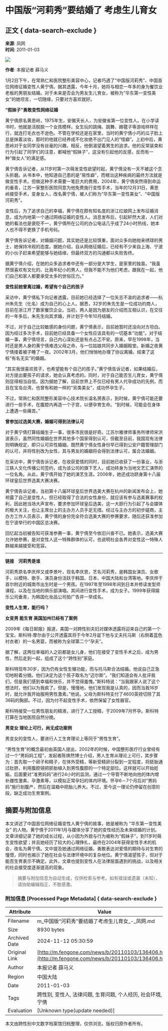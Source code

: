 # 中国版“河莉秀”要结婚了 考虑生儿育女

## 正文 { data-search-exclude }


**来源**: 凤网  
**时间**: 2011-01-03  

![](http://a3.img.fengone.com/7a2387c20b7560051695974e8ca70eea@100Q_800w)

**作者**: 本报记者 薛马义  

1月2日下午，在常熟仁和医院整形美容中心，记者巧遇了“中国版河莉秀”、中国首位网络征婚变性人黄宁倩。据其透露，今年十月，她将与相恋一年多的身为餐饮业老板的男朋友结婚。对于未来是否会为男友生儿育女，被称为“华东第一变性美女”的她坦言，一切随缘，只要对方喜欢就好。

**“假妹子”勇敢变性网络征婚**

黄宁倩原名黄恩岭，1975年生，安徽天长人，为安徽省第一位变性人。在小学读书时，他就是活脱脱一个女孩模样。女生玩的跳绳、跳舞、踢毽子等游戏样样在行，就连打毛衣也不逊色。不管在学校还是在家里，当时的黄宁倩小巧的瓜子脸上总是抹着淡妆，那时的他就已经养成不化妆绝不出门见人的“怪癖”。上初中后，黄恩岭对于女同学没有丝毫的兴趣，相反，他倒渴望着男生的追求。他的反常装束和行为引起了同学们的注意，都喊他“假妹子”，这没有引起他的反感，反而有一种“做女人”的满足感。

黄宁倩告诉记者，从11岁时第一次萌发变性欲望时起，黄宁倩没有一天不被这个念头折磨。从书本中，他知道自己患的是“易性癖”，而根治这种疾病的最终方法就是做变性手术。但做这种手术需要一笔巨大的费用，2004年，黄宁倩突然得到命运的垂青，江苏一家整形医院同意为他免费施行变性手术，当年的12月31日，黄恩岭接受手术，变身女人，改名黄宁倩，被人们称为“华东第一变性美女”、“中国版河莉秀”。

变性后，为了追求自己的幸福，黄宁倩在颇有知名度的浙江红娘网上发布征婚消息，成为内地第一个通过网络征婚的变性人。消息发布后，引起轩然大波，人们对她的看法也是褒贬不一，黄宁倩所在公司的办公电话几乎成了24小时热线，她本人也不得不更换了手机号码。

黄宁倩告诉记者，对婚姻问题，其实她还是比较慎重，面对众多向她抛来绣球的男士，她保持冷观的态度。据她介绍，自从网络征婚后，已经有不少来自上海、宁波的小伙子赶来希望能够与她结缘，但最终双方的沟通都以失败告终。

据黄宁倩介绍，在她的众多追求者中还有一部分是大学生，是家里的独苗。“我虽然很喜欢有文化的、比我年纪小的男人，但我不能不为他们考虑，跟我在一起，他们自己和家人都要承受太多的世俗压力。”

**变性前她曾离过婚，希望有个自己的孩子**

采访中，黄宁倩私下向记者透露，目前她已经选择了一位矢志不渝的追求者——杭州朱先生（化名）成为自己的心上人。据悉，32岁的朱先生是一位成功的商人，目前在浙江开了数家餐饮企业。当初，两人是因为朋友的介绍而互相认识，在交往的一年多后，朱先生向其求婚，并计划于今年10月结婚。

不过，对于自己比较敏感的身份问题，黄宁倩表示，目前她暂时还没向对方坦白。因为经过多次手术，目前她已经具备一个女性应该具有的一切基本“功能”。对于结婚一事，黄宁倩坦言，自己内心深处还是有点忐忑不安。原来，早在1998年，当时还是男人身的黄宁倩难违父母之命，与一位姑娘共同步入婚姻殿堂。新婚之夜黄宁倩搂着被子睡了一夜。2002年3月，他们悄悄地办理了协议离婚，结束了这桩“有名无实”的婚姻。

“其实我很喜欢孩子，也希望能有个自己的孩子。”黄宁倩告诉记者，如果结婚后，对方提出要孩子的请求，她会认真考虑的。同时，对于自己能否生儿育女，黄宁倩则显得相当自信。因为据她了解，目前世界上不仅已经有男人代孕成功的先例，而且在宝岛台湾，也曾有和她一样的“另类美女”，成功怀孕生子。

不过，常熟仁和医院整形美容中心技术院长温名赟表示，到时候，黄宁倩可能还要进行一些手术，在腹腔内再造一个子宫，以便孕育生命。“到时候，可能会在身体上遭遇一些痛苦。”

**曾参加过选美大赛，婚姻可得到法律认可**

对于黄宁倩打算结婚生子一事，很多市民很是好奇。江苏尔雅律师事务所律师宋洪波表示，虽然同性婚姻在世界其他多个国家得到认可，但截至目前，我国现有法律则明确规定，即只认可异性婚姻。既然黄宁倩女性身份早已得到公安户籍管理部门的认可，并将性别改为女性，其与男友的婚姻将会得到法律认可，属合法婚姻。

在采访中，黄宁倩告诉记者，在收获爱情的同时，目前她已收获了一份事业，与浙江轶人文化传播公司签约，成为该公司的旗下艺人，成功转身为当地文艺汇演界的一位名角。从此，黄宁倩开始了她的演艺生涯。2006年，她还成功跻身第十八届环球皇后世界选美大赛决赛。

黄宁倩告诉记者，当初第十八届环球皇后世界选美大赛在杭州的新闻发布会上，她袒露了自己是变性人，但已经取得了合法的女性身份，就应该有参与选美赛事的权利，因此她当场大声宣布，要求参加环球皇后选美，这一大胆行为引起了与会媒体的极大关注，也让主席台上的主办方人员手足无措。经过与主办方的初步磋商，主办方工作人员表示，黄宁倩的身份完全符合选美大赛的参赛要求，随后还获准参加在宁波举行的中国区总决赛。

回忆起当初被告知可获准参赛一事，黄宁倩至今依旧兴奋不已。她表示，选美大赛允许她参赛，是对变性人这一特殊群体的认可，也说明社会各界对变性这一特殊人群越来越接受和宽容。

---

**链接　河莉秀是谁**

河莉秀原名李庆烨又或李景叶，现名李庆恩，艺名河莉秀，是韩国女演员、女歌手，以模特、歌手、演员身份活跃于韩国、日本、中国大陆和台湾等地。李庆烨于首尔附近的城南市出生时是一个男孩。在1997年至1998年间到日本并修读发型师课程，以及在当地的俱乐部演唱。其间进行变性手术，成为女子。1999年获得娱乐公司垂青，为韩国化妆品公司拍广告并一举成名。

**变性人生育，能行吗？**

**女变男 能生育 美国加州已经有了案例**

2009年《每日邮报》报道，美国一对跨性别夫妇对媒体透露将迎来自己的第一个宝宝。斯科特·摩尔由于公开透露其将于今年2月诞下他与丈夫托马斯（右侧着蓝色衬衣者）的一名男婴，而被称为全球第二个“孕夫”。

据了解，这两位幸福的人之前都是女儿身，他们在接受了变性手术之后，成为男性，然后走到一起，组成了这个“跨性别”家庭。

斯科特现年30岁，因为仍有女性生殖功能，而与托马斯合法结婚。他说自己正急切地盼着分娩。他们决定为这个孩子取名为“迈尔斯”。“我们知道会有人批评我们，但是我们感到幸福和快乐，并不觉得羞愧。”斯科特说：“当我跟家人说了这个想法时，他们以为我疯了。但是，慢慢地，他们发现我是认真的，因而当我16岁时，就允许我开始服用男性激素。”他说。父母为斯科特支付了4600英镑切除了其36码的胸部。不过，因为付不起变性手术，依然保留了女性器官。

斯科特接受一位男性朋友的精液，进行了人工授精，于2009年7月怀孕。斯科特打算在当地医院自然分娩。

**男变女 理论上可行，尚无成功案例**

男变女的变性人，要进行人工生育理论上等同于“男性生育”。

“男性生育”的概念最初由英国人提出，2002年的时候，中国整形医疗行业曾经有过一个“男妈妈工程”，发起者陈焕然博士介绍，男人生育从理论上可行，其步骤为：首先取一个卵子和精子，在体外受精，等新受精卵分裂到一定程度，将胚胎通过肚脐，利用腹腔镜把胚胎植入到男性腹腔的一个特定部位。这样就可以开始妊娠。后面要对“准男妈妈”进行24小时的监测，通过一个导管不断地向他的体内增补雌性激素、孕激素等，以模拟正常孕妇的体内环境。怀孕6－7个月后对“男妈妈”施行剖腹产，然后在温箱中把胎儿养大。不过，至今这一理论仍停留在创意阶段，缺乏成功生育案例。

## 摘要与附加信息

<!-- tcd_abstract -->
本文讲述了中国首位网络征婚变性人黄宁倩的故事，她是被称为 "华东第一变性美女" 的人物。黄宁倩于2011年1月与媒体分享了她的变性经历及未来结婚的计划。文章详细记录了她的成长过程，从小因为外貌与行为被称为“假妹子”，到11岁时萌生变性欲望；并且她经历了较大的心理挣扎，最终在2004年获得变性手术的机会，改名为黄宁倩。文中提及她通过网络征婚，勇敢表达对爱情的期待与对生育的憧憬，同时也揭示了她在社会与法律环境中的复杂地位。黄宁倩渴望孩子，但对于能否生育表示不确定。此外，文章也提到变性人在法律层面遇到的挑战，以及相关的社会接受度逐渐提高的现象。
<!-- tcd_abstract_end -->

> 摘要与附加信息为自动生成，仅供检索与参考。如有错误或遗漏（未知），请协助编辑指正，不胜感激。

### 附加信息 [Processed Page Metadata] { data-search-exclude }

| Attribute       | Value                                  |
|-----------------|----------------------------------------|
| Filename        | m_中国版“河莉秀”要结婚了考虑生儿育女_-_凤网.md                             |
| Size            | 8930 bytes                           |
| Archived Date   | 2024-11-12 05:30:59                             |
| Original Link   | [http://m.fengone.com/news/b/20110103/136406.html](http://m.fengone.com/news/b/20110103/136406.html)                       |
| Author          | 本报记者 薛马义                               |
| Region          | 中国大陆                               |
| Date            | 2011-01-03                                 |
| Tags            | 跨性别, 变性人, 法律问题, 生育问题, 个人经历, 社会环境, 黄宁倩                                 |
| Evaluation            | [Unknown type(update needed)]                                 |
<!-- tcd_table_end -->

本文由跨性别中文数字档案馆归档整理，仅供浏览。版权归原作者所有。
